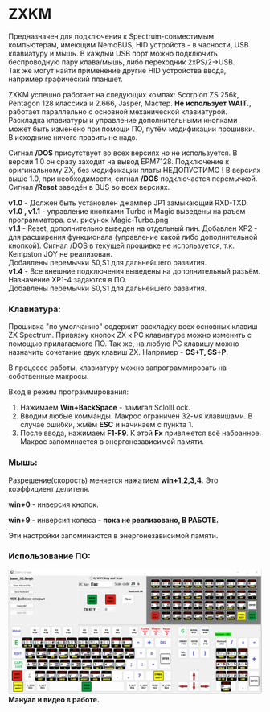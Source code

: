 # ZXKM

Предназначен для подключения к Spectrum-совместимым компьютерам, имеющим NemoBUS, HID устройств - 
в часности, USB клавиатуру и мышь. В каждый USB порт можно подключить беспроводную пару клава/мышь, 
либо переходник 2xPS/2->USB.   
Так же могут найти применение другие HID устройства ввода, например графический планшет.

ZXKM успешно работает на следующих компах: Scorpion ZS 256k, Pentagon 128 классика и 2.666, Jasper, Мастер.
**Не использует WAIT.**, работает параллельно с основной механической клавиатурой.  
Раскладка клавиатуры и управление дополнительными кнопками может быть изменено при помощи ПО, путём модификации прошивки.  
В исходнике ничего править не надо.

 Сигнал **/DOS** присутствует во всех версиях но не используется. В версии 1.0 он сразу заходит на вывод EPM7128. Подключение к оригинальному ZX, 
 без модификации платы НЕДОПУСТИМО ! 
 В версиях выше 1.0, при необходимости, сигнал **/DOS** подключается перемычкой.
	Сигнал **/Reset** заведён в BUS во всех версиях.

**v1.0** - Должен быть установлен джампер JP1 замыкающий RXD-TXD.  
**v1.0 , v1.1** - управление кнопками Тurbo и Magic выведены на раъем программатора. см. рисунок Magic-Turbo.png  
**v1.1** - Reset, дополнительно выведен на отдельный пин. Добавлен XP2 - для расширения
       функционала (управление какой либо дополнительной кнопкой).
       Сигнал /DOS в текущей прошивке не используется, т.к. Kempston JOY не реализован.  
Добавлены перемычки S0,S1 для дальнейшего развития.  
**v1.4** - Все внешние подключения выведены на дополнительный разъём. Назначение XP1-4 задаются в ПО.  
Добавлены перемычки S0,S1 для дальнейшего развития.

### Клавиатура:
Прошивка "по умолчанию" содержит раскладку всех основных клавиш ZX Spectrum. 
Привязку кнопок ZX к РС клавиатуре можно изменить с помощью прилагаемого ПО.
Так же, на любую РС клавишу можно назначить сочетание двух клавиш ZX. Например - **СS+T, SS+P**.

В процессе работы, клавиатуру можно запрограммировать на собственные макросы.

Вход в режим программирования:
1. Нажимаем **Win+BackSpace** - замигал SclollLock.
2. Вводим любые комманды. Макрос ограничен 32-мя клавишами.
   В случае ошибки, жмём **ESC** и начинаем с пункта 1.
3. После ввода, нажимаем **F1-F9**. К этой **Fх** привяжется всё набранное.
Макрос запоминается в энергонезависимой памяти.
  
### Мышь: 

Разрешение(скорость) меняется нажатием **win+1,2,3,4**. Это коэффициент делителя.

**win+0** - инверсия кнопок.

**win+9** - инверсия колеса - **пока не реализовано, В РАБОТЕ.**

Эти настройки запоминаются в энергонезависимой памяти.

### Использование ПО:
![](https://github.com/Igor-azx987sa/ZXKM/blob/master/DOC/ZXKM_Win.png)  
**Мануал и видео в работе.**

